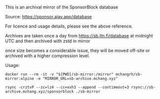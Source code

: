 This is an archival mirror of the SponsorBlock database

Source: https://sponsor.ajay.app/database

For licence and usage details, please see the above reference.

Archives are taken once a day from https://sb.ltn.fi/database at midnight UTC and then archived with zstd in mirror

once size becomes a considerable issue, they will be moved off-site or archived with a higher compression level.

Usage:
```
docker run --rm -it -v "${PWD}/sb-mirror:/mirror" mchangrh/sb-mirror:alpine -e "MIRROR_URL=sb-archive.mchang.xyz"

rsync -crztvP --zc=lz4 --cc=xxh3 --append --contimeout=3 rsync://sb-archive.mchang.xyz/sponsorblock ./sb-mirror
```